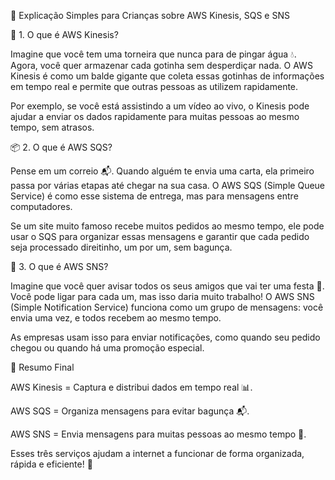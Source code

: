 🌟 Explicação Simples para Crianças sobre AWS Kinesis, SQS e SNS

🚀 1. O que é AWS Kinesis?

Imagine que você tem uma torneira que nunca para de pingar água 💧. Agora, você quer armazenar cada gotinha sem desperdiçar nada. O AWS Kinesis é como um balde gigante que coleta essas gotinhas de informações em tempo real e permite que outras pessoas as utilizem rapidamente.

Por exemplo, se você está assistindo a um vídeo ao vivo, o Kinesis pode ajudar a enviar os dados rapidamente para muitas pessoas ao mesmo tempo, sem atrasos.

📦 2. O que é AWS SQS?

Pense em um correio 📬. Quando alguém te envia uma carta, ela primeiro passa por várias etapas até chegar na sua casa. O AWS SQS (Simple Queue Service) é como esse sistema de entrega, mas para mensagens entre computadores.

Se um site muito famoso recebe muitos pedidos ao mesmo tempo, ele pode usar o SQS para organizar essas mensagens e garantir que cada pedido seja processado direitinho, um por um, sem bagunça.

📢 3. O que é AWS SNS?

Imagine que você quer avisar todos os seus amigos que vai ter uma festa 🥳. Você pode ligar para cada um, mas isso daria muito trabalho! O AWS SNS (Simple Notification Service) funciona como um grupo de mensagens: você envia uma vez, e todos recebem ao mesmo tempo.

As empresas usam isso para enviar notificações, como quando seu pedido chegou ou quando há uma promoção especial.

🎯 Resumo Final

AWS Kinesis = Captura e distribui dados em tempo real 📊.

AWS SQS = Organiza mensagens para evitar bagunça 📬.

AWS SNS = Envia mensagens para muitas pessoas ao mesmo tempo 📢.

Esses três serviços ajudam a internet a funcionar de forma organizada, rápida e eficiente! 🚀